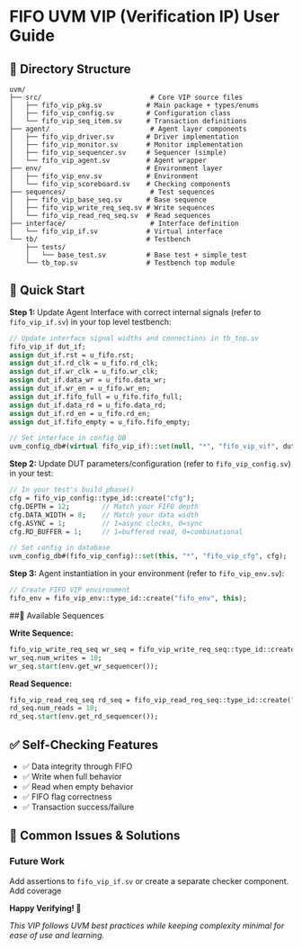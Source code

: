 # FIFO UVM VIP (Verification IP) User Guide
## 📁 Directory Structure

```
uvm/
├── src/                           # Core VIP source files
│   ├── fifo_vip_pkg.sv           # Main package + types/enums
│   ├── fifo_vip_config.sv        # Configuration class
│   └── fifo_vip_seq_item.sv      # Transaction definitions
├── agent/                         # Agent layer components
│   ├── fifo_vip_driver.sv        # Driver implementation
│   ├── fifo_vip_monitor.sv       # Monitor implementation
│   ├── fifo_vip_sequencer.sv     # Sequencer (simple)
│   └── fifo_vip_agent.sv         # Agent wrapper
├── env/                          # Environment layer
│   ├── fifo_vip_env.sv           # Environment
│   └── fifo_vip_scoreboard.sv    # Checking components
├── sequences/                     # Test sequences
│   ├── fifo_vip_base_seq.sv      # Base sequence
│   ├── fifo_vip_write_req_seq.sv # Write sequences
│   └── fifo_vip_read_req_seq.sv  # Read sequences
├── interface/                     # Interface definition
│   └── fifo_vip_if.sv            # Virtual interface
└── tb/                           # Testbench
    ├── tests/
    │   └── base_test.sv          # Base test + simple_test
    └── tb_top.sv                 # Testbench top module
```

## 🚀 Quick Start

**Step 1:** Update Agent Interface with correct internal signals (refer to `fifo_vip_if.sv`) in your top level testbench:
```systemverilog
// Update interface signal widths and connections in tb_top.sv
fifo_vip_if dut_if;
assign dut_if.rst = u_fifo.rst;
assign dut_if.rd_clk = u_fifo.rd_clk;
assign dut_if.wr_clk = u_fifo.wr_clk;
assign dut_if.data_wr = u_fifo.data_wr;
assign dut_if.wr_en = u_fifo.wr_en;
assign dut_if.fifo_full = u_fifo.fifo_full;
assign dut_if.data_rd = u_fifo.data_rd;
assign dut_if.rd_en = u_fifo.rd_en;
assign dut_if.fifo_empty = u_fifo.fifo_empty;

// Set interface in config DB
uvm_config_db#(virtual fifo_vip_if)::set(null, "*", "fifo_vip_vif", dut_if);
```

**Step 2:** Update DUT parameters/configuration (refer to `fifo_vip_config.sv`) in your test:
```systemverilog
// In your test's build_phase()
cfg = fifo_vip_config::type_id::create("cfg");
cfg.DEPTH = 12;        // Match your FIFO depth
cfg.DATA_WIDTH = 8;    // Match your data width
cfg.ASYNC = 1;         // 1=async clocks, 0=sync
cfg.RD_BUFFER = 1;     // 1=buffered read, 0=combinational

// Set config in database
uvm_config_db#(fifo_vip_config)::set(this, "*", "fifo_vip_cfg", cfg);
```

**Step 3:** Agent instantiation in your environment (refer to `fifo_vip_env.sv`):
```systemverilog
// Create FIFO VIP environment
fifo_env = fifo_vip_env::type_id::create("fifo_env", this);
````

##🚀 Available Sequences

**Write Sequence:**
```systemverilog
fifo_vip_write_req_seq wr_seq = fifo_vip_write_req_seq::type_id::create("wr_seq");
wr_seq.num_writes = 10;
wr_seq.start(env.get_wr_sequencer());
```

**Read Sequence:**
```systemverilog
fifo_vip_read_req_seq rd_seq = fifo_vip_read_req_seq::type_id::create("rd_seq");
rd_seq.num_reads = 10;
rd_seq.start(env.get_rd_sequencer());
```

## ✅ Self-Checking Features
- ✅ Data integrity through FIFO
- ✅ Write when full behavior
- ✅ Read when empty behavior  
- ✅ FIFO flag correctness
- ✅ Transaction success/failure

## 🚨 Common Issues & Solutions

### Future Work
Add assertions to `fifo_vip_if.sv` or create a separate checker component.
Add coverage 

**Happy Verifying! 🚀**

*This VIP follows UVM best practices while keeping complexity minimal for ease of use and learning.*
